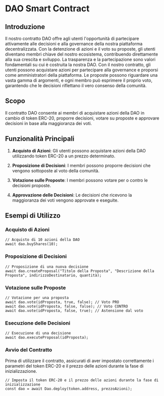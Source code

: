 # DAO Smart Contract

## Introduzione

Il nostro contratto DAO offre agli utenti l'opportunità di partecipare attivamente alle decisioni e alla governance della nostra piattaforma decentralizzata. Con la detenzione di azioni e il voto su proposte, gli utenti diventano membri chiave del nostro ecosistema, contribuendo direttamente alla sua crescita e sviluppo. La trasparenza e la partecipazione sono valori fondamentali su cui è costruita la nostra DAO. Con il nostro contratto, gli utenti possono acquistare azioni per partecipare alla governance e proporsi come amministratori della piattaforma. Le proposte possono riguardare una vasta gamma di argomenti, e ogni membro può esprimere il proprio voto, garantendo che le decisioni riflettano il vero consenso della comunità.

## Scopo

Il contratto DAO consente ai membri di acquistare azioni della DAO in cambio di token ERC-20, proporre decisioni, votare su proposte e approvare decisioni in base alla maggioranza dei voti.

## Funzionalità Principali

1. **Acquisto di Azioni**: Gli utenti possono acquistare azioni della DAO utilizzando token ERC-20 a un prezzo determinato.

2. **Proposizione di Decisioni**: I membri possono proporre decisioni che vengono sottoposte al voto della comunità.

3. **Votazione sulle Proposte**: I membri possono votare per o contro le decisioni proposte.

4. **Approvazione delle Decisioni**: Le decisioni che ricevono la maggioranza dei voti vengono approvate e eseguite.

## Esempi di Utilizzo

### Acquisto di Azioni

```solidity
// Acquisto di 10 azioni della DAO
await dao.buyShares(10);
```

### Proposizione di Decisioni

```solidity
// Proposizione di una nuova decisione
await dao.createProposal("Titolo della Proposta", "Descrizione della Proposta", indirizzoDestinatario, quantità);
```

### Votazione sulle Proposte

```solidity
// Votazione per una proposta
await dao.vote(idProposta, true, false); // Voto PRO
await dao.vote(idProposta, false, false); // Voto CONTRO
await dao.vote(idProposta, false, true); // Astensione dal voto
```

### Esecuzione delle Decisioni

```solidity
// Esecuzione di una decisione
await dao.executeProposal(idProposta);
```

### Avvio del Contratto
Prima di utilizzare il contratto, assicurati di aver impostato correttamente i parametri del token ERC-20 e il prezzo delle azioni durante la fase di inizializzazione.

```solidity
// Imposta il token ERC-20 e il prezzo delle azioni durante la fase di inizializzazione
const dao = await Dao.deploy(token.address, prezzoAzioni);
```